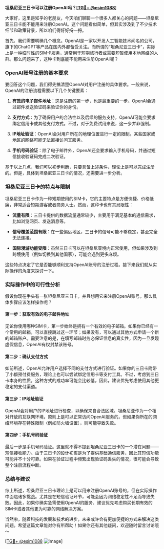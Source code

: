 **坦桑尼亚三日卡可以注册OpenAI吗？[[TG💪+ @esim1088](https://t.me/s/esim1088)]**

大家好，这里是知乎的老朋友，今天咱们聊聊一个很多人都关心的问题——坦桑尼亚三日卡能不能用来注册OpenAI。这个问题看似简单，但其实涉及到了不少技术细节和政策背景，所以咱们得好好捋一捋。

首先，我们需要明确几个概念。OpenAI是一家以开发人工智能技术闻名的公司，旗下的ChatGPT等产品在国内外都备受关注。而所谓的“坦桑尼亚三日卡”，实际上是一种临时性的SIM卡服务，通常用于短期旅行者或需要短暂使用本地网络的人群。那么问题来了，这种卡到底能不能用来注册OpenAI呢？

### OpenAI账号注册的基本要求

要回答这个问题，我们得先搞清楚OpenAI对用户注册的具体要求。一般来说，OpenAI的注册流程需要以下几个关键要素：

1. **有效的电子邮件地址**：这是注册的第一步，也是最重要的一步。OpenAI会通过邮件发送验证码来验证你的身份。
   
2. **支付方式**：为了确保用户的合法性以及后续的服务支持，OpenAI可能会要求绑定信用卡或其他支付方式。不过，对于免费试用来说，这一步并非强制。

3. **IP地址验证**：OpenAI会对用户所在的地理位置进行一定的限制。某些国家或地区的网络可能无法直接访问其服务。

4. **手机号码验证**：除了电子邮件外，OpenAI还会要求输入手机号码，并通过短信接收验证码完成二次验证。

基于以上几点，我们可以初步判断，只要具备上述条件，理论上是可以完成注册的。但是，具体到坦桑尼亚三日卡的情况，还需要进一步分析。

### 坦桑尼亚三日卡的特点与限制

坦桑尼亚三日卡作为一种短期使用的SIM卡，它的主要特点是方便快捷、价格低廉，非常适合短期游客或者商务人士。然而，这种卡也有其局限性：

- **流量有限**：三日卡提供的数据流量通常较少，主要用于满足基本的通信需求，比如浏览网页、发送消息等。
  
- **信号覆盖范围有限**：在一些偏远地区，三日卡的信号可能不够稳定，甚至完全无法连接。

- **国际漫游功能受限**：虽然三日卡可以在坦桑尼亚境内正常使用，但如果涉及到跨境使用（例如切换到其他国家），可能会遇到更多麻烦。

这些特点决定了它是否能够顺利支持OpenAI账号的注册过程。接下来我们就从实际操作的角度来探讨一下。

### 实际操作中的可行性分析

假设你现在手头有一张坦桑尼亚三日卡，并且想用它来注册OpenAI账号。那么具体步骤应该怎样操作呢？

#### 第一步：获取有效的电子邮件地址

无论你使用哪种SIM卡，第一步始终是拥有一个有效的电子邮箱。如果你已经有一个常用的邮箱，可以直接跳过这一环节；如果没有，可以通过其他方式申请一个新的邮箱账户。需要注意的是，在填写邮箱时务必保证信息的真实性，因为一旦发现虚假信息，OpenAI有权封禁该账号。

#### 第二步：确认支付方式

如前所述，OpenAI允许用户选择不同的支付方式进行验证。如果你的三日卡附带了小额预付费服务，理论上也可以尝试绑定信用卡等支付工具。不过，考虑到三日卡本身的性质，这种方式的成功率可能会比较低。因此，建议优先考虑使用其他更稳定的支付渠道。

#### 第三步：IP地址验证

OpenAI会对用户的IP地址进行检查，以确保来自合法区域。坦桑尼亚作为一个相对开放的互联网环境，原则上是可以正常访问OpenAI服务的。但如果你所在的网络环境存在特殊限制（例如防火墙设置），则可能导致失败。

#### 第四步：手机号码验证

最后一步是手机号码验证。这里就不得不提到坦桑尼亚三日卡的一个潜在问题——短信接收能力。由于三日卡的设计初衷是为了提供基础通信服务，因此其短信功能可能并不十分可靠。如果在验证过程中频繁出现验证码丢失的情况，很可能会导致整个注册流程中断。

### 总结与建议

综上所述，坦桑尼亚三日卡理论上是可以用来注册OpenAI账号的，但在实际操作中面临诸多挑战。尤其是在短信验证环节，可能会因为网络稳定性不足而导致失败。因此，如果你确实急需使用OpenAI的服务，建议优先考虑购买长期有效的SIM卡或者其他更为可靠的网络解决方案。

当然啦，随着科技的发展和技术的进步，未来或许会有更加便捷的方式来解决这类问题。希望这篇文章能对你有所帮助！如果你还有其他疑问，欢迎随时留言讨论哦～

[[TG💪+ @esim1088](https://t.me/s/esim1088) ![Image](https://i.postimg.cc/4NQfJmqS/Snipaste-2025-05-13-00-14-12.png)]
